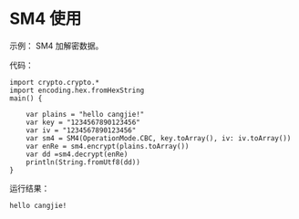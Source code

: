 # SM4 使用

示例： SM4 加解密数据。

代码：
<!-- run -->

```cangjie
import crypto.crypto.*
import encoding.hex.fromHexString
main() {

    var plains = "hello cangjie!"
    var key = "1234567890123456"
    var iv = "1234567890123456"
    var sm4 = SM4(OperationMode.CBC, key.toArray(), iv: iv.toArray())
    var enRe = sm4.encrypt(plains.toArray())
    var dd =sm4.decrypt(enRe)
    println(String.fromUtf8(dd))
}
```

运行结果：

```text
hello cangjie!
```
